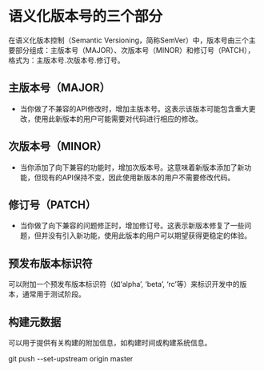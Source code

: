 # 语义化版本号的三个部分

在语义化版本控制（Semantic Versioning，简称SemVer）中，版本号由三个主要部分组成：主版本号（MAJOR）、次版本号（MINOR）和修订号（PATCH），格式为：主版本号.次版本号.修订号。

## 主版本号（MAJOR）

-   当你做了不兼容的API修改时，增加主版本号。这表示该版本可能包含重大更改，使用此新版本的用户可能需要对代码进行相应的修改。

## 次版本号（MINOR）

-   当你添加了向下兼容的功能时，增加次版本号。这意味着新版本添加了新功能，但现有的API保持不变，因此使用新版本的用户不需要修改代码。

## 修订号（PATCH）

-   当你做了向下兼容的问题修正时，增加修订号。这表示新版本修复了一些问题，但并没有引入新功能，使用此版本的用户可以期望获得更稳定的体验。

## 预发布版本标识符

可以附加一个预发布版本标识符（如‘alpha’, ‘beta’, ‘rc’等）来标识开发中的版本，通常用于测试阶段。

## 构建元数据

可以用于提供有关构建的附加信息，如构建时间或构建系统信息。


git push --set-upstream origin master